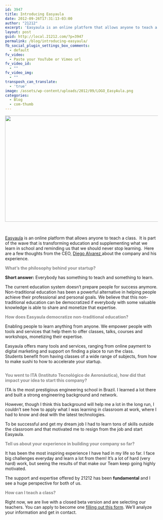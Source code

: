 ```yaml
---
id: 3947
title: Introducing Easyaula
date: 2012-09-26T17:31:13-03:00
author: "21212"
excerpt: 'Easyaula is an online platform that allows anyone to teach a class.  Here are a few thoughts from the CEO, Diego Alvarez about the company and his experience.'
layout: post
guid: http://local.21212.com/?p=3947
permalink: /blog/introducing-easyaula/
fb_social_plugin_settings_box_comments:
  - default
fv_video:
  - Paste your YouTube or Vimeo url
fv_video_id:
  - ""
fv_video_img:
  - ""
transposh_can_translate:
  - 'true'
image: /assets/wp-content/uploads/2012/09/LOGO_EasyAula.png
categories:
  - Blog
  - com-thumb
---
```

<div>
  <p>
    <a href="http://local.21212.com/assets/wp-content/uploads/2012/09/easyaulaPost.png"><img class="alignnone size-full wp-image-3966" title="easyaulaPost" src="{{ site.url }}/assets/wp-content/uploads/2012/09/easyaulaPost.png" alt="" width="540" height="350" srcset="{{ site.url }}/assets/wp-content/uploads/2012/09/easyaulaPost.png 540w, {{ site.url }}/assets/wp-content/uploads/2012/09/easyaulaPost-300x194.png 300w" sizes="(max-width: 540px) 100vw, 540px" /></a>
  </p>

  <p>
    &nbsp;
  </p>

  <p>
    <a href="http://easyaula.com.br">Easyaula</a> is an online platform that allows anyone to teach a class.  It is part of the wave that is transforming education and supplementing what we learn in school and reminding us that we should never stop learning.  Here are a few thoughts from the CEO, <a href="http://local.21212.com/companies/easyaula/">Diego Alvarez </a>about the company and his experience.
  </p>
</div>

<div>
</div>

<div>
  <p>
    <span style="color: #888888;"><strong>What&#8217;s the philosophy behind your startup?</strong></span>
  </p>
</div>

<div>
</div>

<div>
  <p>
    <strong>Short answer:</strong> Everybody has something to teach and something to learn.
  </p>
</div>

<div>
</div>

<div>
  <p>
    The current education system doesn&#8217;t prepare people for success anymore. Non-traditional education has been a powerful alternative in helping people achieve their professional and personal goals. We believe that this non-traditional education can be democratized if everybody with some valuable knowledge is able to share and monetize that expertise.
  </p>
</div>

<div>
</div>

<div>
  <p>
    <span style="color: #888888;"><strong>How does Easyaula democratize non-traditional education?</strong></span>
  </p>
</div>

<div>
</div>

<div>
  <p>
    Enabling people to learn anything from anyone. We empower people with tools and services that help them to offer classes, talks, courses and workshops, monetizing their expertise.
  </p>
</div>

<div>
  <p>
    Easyaula offers many tools and services, ranging from online payment to digital marketing and support on finding a place to run the class.<br /> Students benefit from having classes of a wide range of subjects, from how to make sushi to how to accelerate your startup.
  </p>
</div>

<div id=":2ie" data-tooltip="Hide expanded content">
  <img src="{{ site.url }}https://mail.google.com/mail/u/0/images/cleardot.gif" alt="" />
</div>

<div>
</div>

<div>
  <p>
    <span style="color: #888888;"><strong>You went to ITA (Instituto Tecnológico de Aeronáutica), how did that impact your idea to start this company?</strong></span>
  </p>
</div>

<div>
</div>

<div>
  <p>
    ITA is the most prestigious engineering school in Brazil. I learned a lot there and built a strong engineering background and network.
  </p>
</div>

<div>
  <p>
    However, though I think this background will help me a lot in the long run, I couldn&#8217;t see how to apply what I was learning in classroom at work, where I had to know and deal with the latest technologies.
  </p>
</div>

<div>
  <p>
    To be successful and get my dream job I had to learn tons of skills outside the classroom and that motivated me to resign from the job and start Easyaula.
  </p>
</div>

<div>
</div>

<div>
  <p>
    <span style="color: #888888;"><strong>Tell us about your experience in building your company so far?</strong></span>
  </p>
</div>

<div>
</div>

<div>
  <p>
    It has been the most inspiring experience I have had in my life so far. I face big challenges everyday and learn a lot from them! It&#8217;s a lot of hard (very hard) work, but seeing the results of that make our Team keep going highly motivated.
  </p>
</div>

<div>
  <p>
    The support and expertise offered by 21212 has been <strong>fundamental</strong> and I see a huge perspective for both of us.
  </p>
</div>

<div>
</div>

<div>
  <p>
    <span style="color: #888888;"><strong>How can I teach a class? </strong></span>
  </p>
</div>

<div>
</div>

<div>
  <p>
    Right now, we are live with a closed beta version and are selecting our teachers. You can apply to become one <a href="https://docs.google.com/spreadsheet/viewform?formkey=dGo2cGE2OF92eTVlVktsRXJObGd5a0E6MA">filling out this form</a>. We&#8217;ll analyze your information and get in contact.
  </p>
</div>